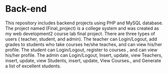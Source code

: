 # Back-end
This repository includes backend projects using PHP and MySQL database.
The project named (Final_project) is a college system and was created as my web development2 course lab final project. There are three types of users ( teacher, student, and admin).
The teacher can Login/Logout, add grades to students who take courses he/she teaches, and can view his/her profile.
The student can Login/Logout, register to courses , and can view his/her profile.
The admin can Login/Logout, Insert, update, view Teachers, insert, update, view Students, insert, update, View Courses., and Generate a list of excellent students.
